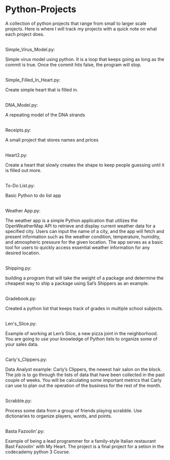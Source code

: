 # Python-Projects
A collection of python projects that range from small to larger scale projects. 
Here is where I will track my projects with a quick note on what each project does.

<br>
Simple_Virus_Model.py: 
    <br><p>Simple virus model using python. It is a loop that keeps going as long as the commit is true. Once the commit hits false, the program will stop.</p>

<br>
Simple_Filled_In_Heart.py: 
<br><p>Create simple heart that is filled in.</p>

<br>
 DNA_Model.py:
<br><p>A repeating model of the DNA strands</p>

<br>
Receipts.py:
<br><p>A small project that stores names and prices</p>

<br>
Heart2.py:
<br><p>Create a heart that slowly creates the shape to keep people guessing until it is filled out more.</p>

<br>
To-Do List.py:
<br><p>Basic Python to do list app </p>

<br>
Weather App.py:
<br><p>The weather app is a simple Python application that utilizes the OpenWeatherMap API to retrieve and display current weather data for a specified city. Users can input the name of a city, and the app will fetch and present information such as the weather condition, temperature, humidity, and atmospheric pressure for the given location. The app serves as a basic tool for users to quickly access essential weather information for any desired location.</p>

<br>
Shipping.py:
<br><p>building a program that will take the weight of a package and determine the cheapest way to ship a package using Sal’s Shippers as an example.</p>

<br>
Gradebook.py:
<br><p>Created a python list that keeps track of grades in multiple school subjects.</p>

<br>
Len's_Slice.py:
<br><p>Example of working at Len’s Slice, a new pizza joint in the neighborhood. You are going to use your knowledge of Python lists to organize some of your sales data.</p>

<br>
Carly's_Clippers.py:
<br><p> Data Analyst example: Carly’s Clippers, the newest hair salon on the block. The job is to go through the lists of data that have been collected in the past couple of weeks. You will be calculating some important metrics that Carly can use to plan out the operation of the business for the rest of the month.</p>

<br>
Scrabble.py:
<br><p> Process some data from a group of friends playing scrabble. Use dictionaries to organize players, words, and points.</p>

<br>
Basta Fazoolin'.py:
<br><p> Example of being a lead programmer for a family-style Italian restaurant Bast Fazoolin' with My Heart. The project is a final project for a setion in the codecademy python 3 Course.</p>


